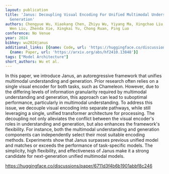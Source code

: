 ```yaml
---
layout: publication
title: 'Janus: Decoupling Visual Encoding For Unified Multimodal Understanding And
  Generation'
authors: Chengyue Wu, Xiaokang Chen, Zhiyu Wu, Yiyang Ma, Xingchao Liu, Zizheng Pan,
  Wen Liu, Zhenda Xie, Xingkai Yu, Chong Ruan, Ping Luo
conference: No Venue
year: 2024
bibkey: wu2024janus
additional_links: [{name: Code, url: 'https://huggingface.co/discussions/paper/6711d3f4b6b1901abbf8c246'},
  {name: Paper, url: 'https://arxiv.org/abs/hf2410.13848'}]
tags: ["Model Architecture"]
short_authors: Wu et al.
---
```

In this paper, we introduce Janus, an autoregressive framework that unifies multimodal understanding and generation. Prior research often relies on a single visual encoder for both tasks, such as Chameleon. However, due to the differing levels of information granularity required by multimodal understanding and generation, this approach can lead to suboptimal performance, particularly in multimodal understanding. To address this issue, we decouple visual encoding into separate pathways, while still leveraging a single, unified transformer architecture for processing. The decoupling not only alleviates the conflict between the visual encoder's roles in understanding and generation, but also enhances the framework's flexibility. For instance, both the multimodal understanding and generation components can independently select their most suitable encoding methods. Experiments show that Janus surpasses previous unified model and matches or exceeds the performance of task-specific models. The simplicity, high flexibility, and effectiveness of Janus make it a strong candidate for next-generation unified multimodal models.

https://huggingface.co/discussions/paper/6711d3f4b6b1901abbf8c246
